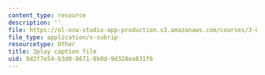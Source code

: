 ```yaml
---
content_type: resource
description: ''
file: https://ol-ocw-studio-app-production.s3.amazonaws.com/courses/3-091sc-introduction-to-solid-state-chemistry-fall-2010/9d2f7e54b3d086718b0d9d328ea831f6_h1dWUja7_5A.srt
file_type: application/x-subrip
resourcetype: Other
title: 3play caption file
uid: 9d2f7e54-b3d0-8671-8b0d-9d328ea831f6
---
```


